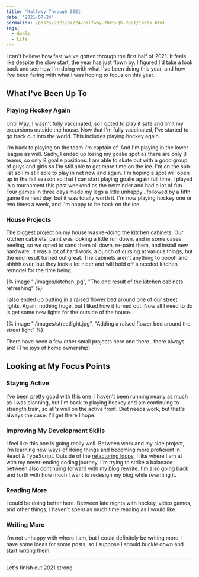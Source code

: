 ```yaml
---
title: 'Halfway Through 2021'
date: '2021-07-24'
permalink: /posts/2021/07/24/halfway-through-2021/index.html
tags:
  - Goals
  - Life
---
```


I can't believe how fast we've gotten through the first half of 2021. It feels like despite the slow start, the year has just flown by. I figured I'd take a look back and see how I'm doing with what I've been doing this year, and how I've been faring with what I was hoping to focus on this year.
<!-- excerpt -->

## What I've Been Up To

### Playing Hockey Again

Until May, I wasn't fully vaccinated, so I opted to play it safe and limit my excursions outside the house. Now that I'm fully vaccinated, I've started to go back out into the world. This includes playing hockey again.

I'm back to playing on the team I'm captain of. And I'm playing in the lower league as well. Sadly, I ended up losing my goalie spot as there are only 8 teams, so only 8 goalie positions. I am able to skate out with a good group of guys and girls so I'm still able to get more time on the ice. I'm on the sub list so I'm still able to play in net now and again. I'm hoping a spot will open up in the fall season so that I can start playing goalie again full time. I played in a tournament this past weekend as the netminder and had a lot of fun. Four games in three days made my legs a little unhappy...followed by a fifth game the next day, but it was totally worth it. I'm now playing hockey one or two times a week, and I'm happy to be back on the ice.

### House Projects

The biggest project on my house was re-doing the kitchen cabinets. Our kitchen cabinets' paint was looking a little run down, and in some cases peeling, so we opted to sand them all down, re-paint them, and install new hardware. It was a lot of hard work, a bunch of cursing at various things, but the end result turned out great. The cabinets aren't anything to ooooh and ahhhh over, but they look a lot nicer and will hold off a needed kitchen remodel for the time being.

{% image "./images/kitchen.jpg", "The end result of the kitchen cabinets refreshing" %}

I also ended up putting in a raised flower bed around one of our street lights. Again, nothing huge, but I liked how it turned out. Now all I need to do is get some new lights for the outside of the house.

{% image "./images/streetlight.jpg", "Adding a raised flower bed around the street light" %}

There have been a few other small projects here and there...there always are! (The joys of home ownership)

## Looking at My Focus Points

### Staying Active

I've been pretty good with this one. I haven't been running nearly as much as I was planning, but I'm back to playing hockey and am continuing to strength train, so all's well on the active front. Diet needs work, but that's always the case. I'll get there I hope.

### Improving My Development Skills

I feel like this one is going really well. Between work and my side project, I'm learning new ways of doing things and becoming more proficient in React & TypeScript. Outside of the [refactoring loops](/2021/06/02/refactoring-loops.html), I like where I am at with my never-ending coding journey. I'm trying to strike a balanace between also continuing forward with my [blog rewrite](/2021/04/27/switching-platforms.html). I'm also going back and forth with how much I want to redesign my blog while rewriting it.

### Reading More

I could be doing better here. Between late nights with hockey, video games, and other things, I haven't spent as much time reading as I would like.

### Writing More

I'm not unhappy with where I am, but I could definitely be writing more. I have some ideas for some posts, so I suppose I should buckle down and start writing them.

---

Let's finish out 2021 strong.
